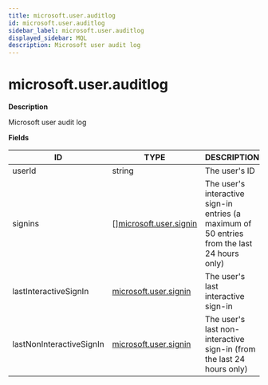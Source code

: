 ```yaml
---
title: microsoft.user.auditlog
id: microsoft.user.auditlog
sidebar_label: microsoft.user.auditlog
displayed_sidebar: MQL
description: Microsoft user audit log
---
```


# microsoft.user.auditlog

**Description**

Microsoft user audit log

**Fields**

| ID                       | TYPE                                                        | DESCRIPTION                                                                                  |
| ------------------------ | ----------------------------------------------------------- | -------------------------------------------------------------------------------------------- |
| userId                   | string                                                      | The user's ID                                                                                |
| signins                  | &#91;&#93;[microsoft.user.signin](microsoft.user.signin.md) | The user's interactive sign-in entries (a maximum of 50 entries from the last 24 hours only) |
| lastInteractiveSignIn    | [microsoft.user.signin](microsoft.user.signin.md)           | The user's last interactive sign-in                                                          |
| lastNonInteractiveSignIn | [microsoft.user.signin](microsoft.user.signin.md)           | The user's last non-interactive sign-in (from the last 24 hours only)                        |
